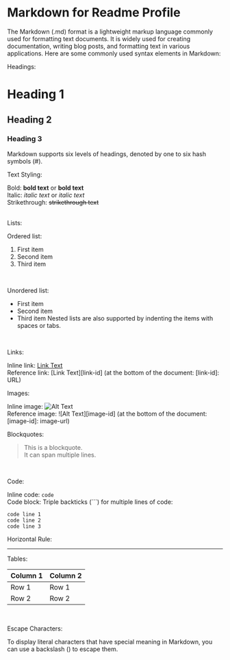 # Markdown for Readme Profile
The Markdown (.md) format is a lightweight markup language commonly used for formatting text documents. It is widely used for creating documentation, writing blog posts, and formatting text in various applications. Here are some commonly used syntax elements in Markdown:
<br>

Headings:

# Heading 1
## Heading 2
### Heading 3
Markdown supports six levels of headings, denoted by one to six hash symbols (#).
<br>

Text Styling:

Bold: **bold text** or __bold text__ <br>
Italic: *italic text* or _italic text_ <br>
Strikethrough: ~~strikethrough text~~ <br>
<br>

Lists:

Ordered list: <br>
1. First item
2. Second item
3. Third item
<br>

Unordered list: <br>
- First item
- Second item
- Third item
Nested lists are also supported by indenting the items with spaces or tabs.
<br>

Links:

Inline link: [Link Text](URL) <br>
Reference link: [Link Text][link-id] (at the bottom of the document: [link-id]: URL) 
<br>

Images:

Inline image: ![Alt Text](image-url) <br>
Reference image: ![Alt Text][image-id] (at the bottom of the document: [image-id]: image-url) 
<br>

Blockquotes:

> This is a blockquote. <br>
> It can span multiple lines.
<br>

Code:

Inline code: `code`  <br>
Code block: Triple backticks (```) for multiple lines of code: 
```
code line 1
code line 2
code line 3
```


Horizontal Rule:

---

Tables:

| Column 1 | Column 2 |
| -------- | -------- |
| Row 1    | Row 1    |
| Row 2    | Row 2    |
<br>

Escape Characters:

To display literal characters that have special meaning in Markdown, you can use a backslash (\) to escape them.
<br>
